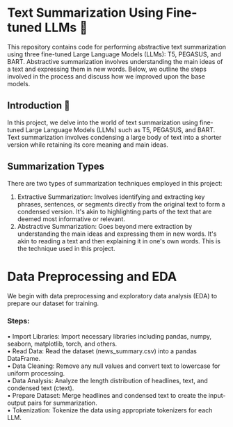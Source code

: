 # Text Summarization Using Fine-tuned LLMs 📝

This repository contains code for performing abstractive text summarization using three fine-tuned Large Language Models (LLMs): T5, PEGASUS, and BART. Abstractive summarization involves understanding the main ideas of a text and expressing them in new words. Below, we outline the steps involved in the process and discuss how we improved upon the base models.

## Introduction 🚀  
In this project, we delve into the world of text summarization using fine-tuned Large Language Models (LLMs) such as T5, PEGASUS, and BART. Text summarization involves condensing a large body of text into a shorter version while retaining its core meaning and main ideas.

## Summarization Types
There are two types of summarization techniques employed in this project:
1. Extractive Summarization: Involves identifying and extracting key phrases, sentences, or segments directly from the original text to form a condensed version. It's akin to highlighting parts of the text that are deemed most informative or relevant.
2. Abstractive Summarization: Goes beyond mere extraction by understanding the main ideas and expressing them in new words. It's akin to reading a text and then explaining it in one's own words. This is the technique used in this project.

# Data Preprocessing and EDA
We begin with data preprocessing and exploratory data analysis (EDA) to prepare our dataset for training.
### Steps:
• Import Libraries: Import necessary libraries including pandas, numpy, seaborn, matplotlib, torch, and others.  
• Read Data: Read the dataset (news_summary.csv) into a pandas DataFrame.  
• Data Cleaning: Remove any null values and convert text to lowercase for uniform processing.  
• Data Analysis: Analyze the length distribution of headlines, text, and condensed text (ctext).  
• Prepare Dataset: Merge headlines and condensed text to create the input-output pairs for summarization.  
• Tokenization: Tokenize the data using appropriate tokenizers for each LLM.  
